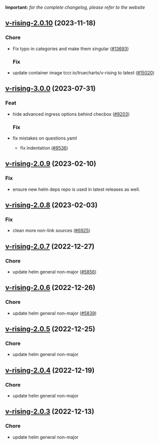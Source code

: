 **Important:**
*for the complete changelog, please refer to the website*









## [v-rising-2.0.10](https://github.com/truecharts/charts/compare/v-rising-3.0.0...v-rising-2.0.10) (2023-11-18)

### Chore

- Fix typo in categories and make them singular ([#13693](https://github.com/truecharts/charts/issues/13693))
  
  ### Fix

- update container image tccr.io/truecharts/v-rising to latest ([#15020](https://github.com/truecharts/charts/issues/15020))
  
  



## [v-rising-3.0.0](https://github.com/truecharts/charts/compare/v-rising-2.0.9...v-rising-3.0.0) (2023-07-31)

### Feat

- hide advanced ingress options behind checbox ([#9203](https://github.com/truecharts/charts/issues/9203))
  
  ### Fix

- fix mistakes on questions.yaml
  - fix indentation ([#8536](https://github.com/truecharts/charts/issues/8536))
  
  


## [v-rising-2.0.9](https://github.com/truecharts/charts/compare/v-rising-2.0.8...v-rising-2.0.9) (2023-02-10)

### Fix

- ensure new helm deps repo is used in latest releases as well.
  
  


## [v-rising-2.0.8](https://github.com/truecharts/charts/compare/v-rising-2.0.7...v-rising-2.0.8) (2023-02-03)

### Fix

-  clean more non-link sources ([#6925](https://github.com/truecharts/charts/issues/6925))
  
  


## [v-rising-2.0.7](https://github.com/truecharts/charts/compare/v-rising-2.0.6...v-rising-2.0.7) (2022-12-27)

### Chore

- update helm general non-major ([#5856](https://github.com/truecharts/charts/issues/5856))
  
  


## [v-rising-2.0.6](https://github.com/truecharts/charts/compare/v-rising-2.0.5...v-rising-2.0.6) (2022-12-26)

### Chore

- update helm general non-major ([#5839](https://github.com/truecharts/charts/issues/5839))
  
  


## [v-rising-2.0.5](https://github.com/truecharts/charts/compare/v-rising-2.0.4...v-rising-2.0.5) (2022-12-25)

### Chore

- update helm general non-major
  
  


## [v-rising-2.0.4](https://github.com/truecharts/charts/compare/v-rising-2.0.3...v-rising-2.0.4) (2022-12-19)

### Chore

- update helm general non-major
  
  


## [v-rising-2.0.3](https://github.com/truecharts/charts/compare/v-rising-2.0.2...v-rising-2.0.3) (2022-12-13)

### Chore

- update helm general non-major
  
